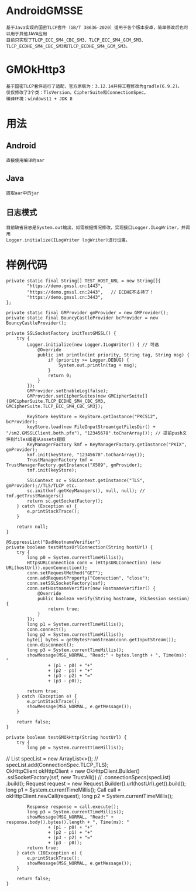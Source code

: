 # AndroidGMSSE
	基于Java实现的国密TLCP套件（GB/T 38636-2020）适用于各个版本安卓，简单修改后也可以用于其他JAVA应用
	目前只实现了TLCP_ECC_SM4_CBC_SM3、TLCP_ECC_SM4_GCM_SM3、TLCP_ECDHE_SM4_CBC_SM3和TLCP_ECDHE_SM4_GCM_SM3。

# GMOkHttp3
	基于国密TLCP套件进行了适配，官方原版为：3.12.14并将工程修改为gradle(6.9.2)。
	仅仅修改了3个类：TlsVersion，CipherSuite和ConnectionSpec。
	编译环境：windows11 + JDK 8

# 用法
## Android
	直接使用编译的aar

## Java
	提取aar中的jar
## 日志模式
	目前缺省日志是System.out输出，如需根据情况修改，实现接口Logger.ILogWriter，并调用
	Logger.initialize(ILogWriter logWriter)进行设置。
	
# 样例代码
	private static final String[] TEST_HOST_URL = new String[]{
            "https://demo.gmssl.cn:1443",
            "https://demo.gmssl.cn:2443",	// ECDHE不支持了！
            "https://demo.gmssl.cn:3443",
    };
	
	private static final GMProvider gmProvider = new GMProvider();
    private static final BouncyCastleProvider bcProvider = new BouncyCastleProvider();
	
	private SSLSocketFactory initTestGMSSL() {
        try {
		    Logger.initialize(new Logger.ILogWriter() {	// 可选
                @Override
                public int println(int priority, String tag, String msg) {
                    if (priority >= Logger.DEBUG) {
                        System.out.println(tag + msg);
                    }
                    return 0;
                }
            });
            GMProvider.setEnableLog(false);
            GMProvider.setCipherSuites(new GMCipherSuite[]{GMCipherSuite.TLCP_ECDHE_SM4_CBC_SM3, GMCipherSuite.TLCP_ECC_SM4_CBC_SM3});

            KeyStore keyStore = KeyStore.getInstance("PKCS12", bcProvider);
            keyStore.load(new FileInputStream(getFilesDir() + "/sm2.GMSSLClient.both.pfx"), "12345678".toCharArray()); // 提前push文件到files或者从assets提取
            KeyManagerFactory kmf = KeyManagerFactory.getInstance("PKIX", gmProvider);
            kmf.init(keyStore, "12345678".toCharArray());
            TrustManagerFactory tmf = TrustManagerFactory.getInstance("X509", gmProvider);
            tmf.init(keyStore);

            SSLContext sc = SSLContext.getInstance("TLS", gmProvider);//TLS/TLCP etc.
            sc.init(kmf.getKeyManagers(), null, null); // tmf.getTrustManagers()
            return sc.getSocketFactory();
        } catch (Exception e) {
            e.printStackTrace();
        }

        return null;
    }
	
	@SuppressLint("BadHostnameVerifier")
    private boolean testHttpsUrlConnection(String hostUrl) {
        try {
            long p0 = System.currentTimeMillis();
            HttpsURLConnection conn = (HttpsURLConnection) (new URL(hostUrl)).openConnection();
            conn.setRequestMethod("GET");
            conn.addRequestProperty("Connection", "close");
            conn.setSSLSocketFactory(ssf);
            conn.setHostnameVerifier(new HostnameVerifier() {
                @Override
                public boolean verify(String hostname, SSLSession session) {
                    return true;
                }
            });
            long p1 = System.currentTimeMillis();
            conn.connect();
            long p2 = System.currentTimeMillis();
            byte[] bytes = getBytesFromStream(conn.getInputStream());
            conn.disconnect();
            long p3 = System.currentTimeMillis();
            showMessage(MSG_NORMAL, "Read:" + bytes.length + ", Time(ms): "
                    + (p1 - p0) + "+"
                    + (p2 - p1) + "+"
                    + (p3 - p2) + "="
                    + (p3 - p0));

            return true;
        } catch (Exception e) {
            e.printStackTrace();
            showMessage(MSG_NORMAL, e.getMessage());
        }

        return false;
    }

    private boolean testGMOkHttp(String hostUrl) {
        try {
            long p0 = System.currentTimeMillis();
//          List<ConnectionSpec> specList = new ArrayList<>();
//          specList.add(ConnectionSpec.TLCP_TLS);			
            OkHttpClient okHttpClient = new OkHttpClient.Builder()
                    .sslSocketFactory(ssf, new TrustAll())
//					.connectionSpecs(specList)
                    .build();
            Request request = new Request.Builder().url(hostUrl).get().build();
            long p1 = System.currentTimeMillis();
            Call call = okHttpClient.newCall(request);
            long p2 = System.currentTimeMillis();

            Response response = call.execute();
            long p3 = System.currentTimeMillis();
            showMessage(MSG_NORMAL, "Read:" + response.body().bytes().length + ", Time(ms): "
                    + (p1 - p0) + "+"
                    + (p2 - p1) + "+"
                    + (p3 - p2) + "="
                    + (p3 - p0));
            return true;
        } catch (IOException e) {
            e.printStackTrace();
            showMessage(MSG_NORMAL, e.getMessage());
        }

        return false;
    }